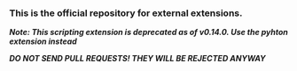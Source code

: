 ### This is the official repository for external extensions.

***Note: This scripting extension is deprecated as of v0.14.0. Use the pyhton extension instead***

***DO NOT SEND PULL REQUESTS! THEY WILL BE REJECTED ANYWAY***

